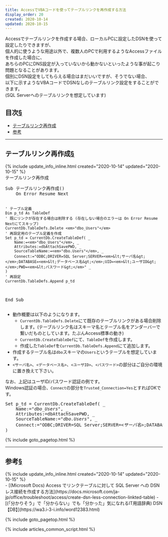 ```yaml
---
title: AccessでVBAコードを使ってテーブルリンクを再作成する方法
display_order: 20
created: 2020-10-14
updated: 2020-10-15
---
```

Accessでテーブルリンクを作成する場合、ローカルPCに設定したDSNを使って設定したりできますが、  
個人的に使うような用途以外で、複数人のPCで利用するようなAccessファイルを作成した場合に、  
あちらのPCにDNS設定が入っていないから動かないといったような事が起こり問題となることがあります。  
個別にDSN設定をしてもらえる場合はまだいいですが、そうでない場合、  
以下に示すようなVBAコードでDSNなしのテーブルリンク設定をすることができます。  
(SQL Serverへのテーブルリンクを想定しています)

## <a name="index">目次</a><a class="heading-anchor-permalink" href="#目次">§</a>

<ul id="index_ul">
<li><a href="#recreate-table-link">テーブルリンク再作成</a></li>
<li><a href="#reference">参考</a></li>
</ul>

* * *
## <a name="recreate-table-link">テーブルリンク再作成</a><a class="heading-anchor-permalink" href="#recreate-table-link">§</a>
<div class="chapter-updated">{% include update_info_inline.html created="2020-10-14" updated="2020-10-15" %}</div>
<div class="code-box">
<div class="title">テーブルリンク再作成</div>
<pre>
Sub テーブルリンク再作成()
    On Error Resume Next
    
    ' テーブル定義
    Dim p_td As TableDef
    ' 既にリンクが存在する場合は削除する (存在しない場合のエラーは On Error Resume Nextにてスキップ)
    CurrentDb.TableDefs.Delete <em>"dbo_Users"</em>
    ' 再設定用のテーブル定義を作成
    Set p_td = CurrentDb.CreateTableDef( _
        Name:=<em>"dbo_Users"</em>, _
        Attributes:=dbAttachSavePWD, _
        SourceTableName:=<em>"dbo.Users"</em>, _
        Connect:="ODBC;DRIVER=SQL Server;SERVER=<em>&lt;サーバ名&gt;</em>;DATABASE=<em>&lt;データベース名&gt;</em>;UID=<em>&lt;ユーザID&gt;</em>;PWD=<em>&lt;パスワード&gt;</em>" _
    )
    ' 再設定
    CurrentDb.TableDefs.Append p_td
End Sub
</pre>
</div>

- 動作概要は以下のようになります。
  - `CurrentDb.TableDefs.Delete`にて既存のテーブルリンクがある場合削除します。(テーブルリンク名はスキーマ名とテーブル名をアンダーバーで繋いだものとしています。たぶんAccess標準の動き)
  - `CurrentDb.CreateTableDef`にて、`TableDef`を作成します。
  - 作成した`TableDef`を`CurrentDb.TableDefs.Append`にて追加します。
- 作成するテーブル名は`dbo`スキーマの`Users`というテーブルを想定しています。
- `<サーバ名>`、`<データベース名>`、`<ユーザID>`、`<パスワード>`の部分はご自分の環境に置き換えて下さい。

なお、上記はユーザID/パスワード認証の例です。  
Windows認証の場合、`Connect`の部分を`Trusted_Connection=Yes`とすればOKです。

<div class="code-box no-title">
<pre>
Set p_td = CurrentDb.CreateTableDef( _
    Name:=<em>"dbo_Users"</em>, _
    Attributes:=dbAttachSavePWD, _
    SourceTableName:=<em>"dbo.Users"</em>, _
    Connect:="ODBC;DRIVER=SQL Server;SERVER=<em>&lt;サーバ名&gt;</em>;DATABASE=<em>&lt;データベース名&gt;</em>;<em class="blue">Trusted_Connection=Yes</em>" _
)
</pre>
</div>

{% include goto_pagetop.html %}

* * *
## <a name="reference">参考</a><a class="heading-anchor-permalink" href="#reference">§</a>
<div class="chapter-updated">{% include update_info_inline.html created="2020-10-14" updated="2020-10-15" %}</div>
- [(Microsoft Docs) Access でリンクテーブルに対して SQL Server への DSN レス接続を作成する方法](https://docs.microsoft.com/ja-jp/office/troubleshoot/access/create-dsn-less-connection-linkted-table)
- [(「分かりそう」で「分からない」でも「分かった」気になれるIT用語辞典) DSN【DB】](https://wa3.i-3-i.info/word12383.html)

{% include goto_pagetop.html %}

{% include articles_common_script.html %}
